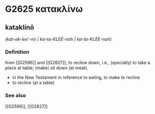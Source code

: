 # G2625 κατακλίνω

## kataklínō

_(kat-ak-lee'-no | ka-ta-KLEE-noh | ka-ta-KLEE-noh)_

### Definition

from [[G2596]] and [[G2827]]; to recline down, i.e., (specially) to take a place at table; (make) sit down (at meat).

- in the New Testament in reference to eating, to make to recline
- to recline (at a table)

### See also

[[G2596]], [[G2827]]

